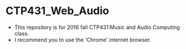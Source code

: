 # CTP431_Web_Audio

* This repository is for 2016 fall CTP431:Music and Audio Computing class.
* I recommend you to use the 'Chrome' internet browser.
